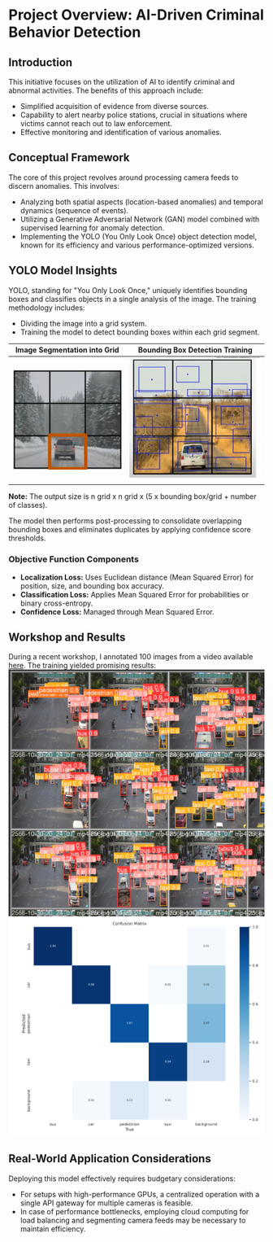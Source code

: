 # Project Overview: AI-Driven Criminal Behavior Detection

## Introduction
This initiative focuses on the utilization of AI to identify criminal and abnormal activities. The benefits of this approach include:
- Simplified acquisition of evidence from diverse sources.
- Capability to alert nearby police stations, crucial in situations where victims cannot reach out to law enforcement.
- Effective monitoring and identification of various anomalies.

## Conceptual Framework
The core of this project revolves around processing camera feeds to discern anomalies. This involves:
- Analyzing both spatial aspects (location-based anomalies) and temporal dynamics (sequence of events).
- Utilizing a Generative Adversarial Network (GAN) model combined with supervised learning for anomaly detection.
- Implementing the YOLO (You Only Look Once) object detection model, known for its efficiency and various performance-optimized versions.

## YOLO Model Insights
YOLO, standing for "You Only Look Once," uniquely identifies bounding boxes and classifies objects in a single analysis of the image. The training methodology includes:
- Dividing the image into a grid system.
- Training the model to detect bounding boxes within each grid segment.
  
| Image Segmentation into Grid | Bounding Box Detection Training |
|------------------------------|---------------------------------|
| ![Grid System](image-2.png)  | ![Training Process](image-1.png)|

**Note:** The output size is n grid x n grid x (5 x bounding box/grid + number of classes).

The model then performs post-processing to consolidate overlapping bounding boxes and eliminates duplicates by applying confidence score thresholds.

### Objective Function Components
- **Localization Loss:** Uses Euclidean distance (Mean Squared Error) for position, size, and bounding box accuracy.
- **Classification Loss:** Applies Mean Squared Error for probabilities or binary cross-entropy.
- **Confidence Loss:** Managed through Mean Squared Error.

## Workshop and Results
During a recent workshop, I annotated 100 images from a video available [here](https://app.roboflow.com/ds/8iISTGAJ0P?key=9s7qZp3oqr). The training yielded promising results:
![Training Result 1](image-3.png)
![Training Result 2](image-4.png)

## Real-World Application Considerations
Deploying this model effectively requires budgetary considerations:
- For setups with high-performance GPUs, a centralized operation with a single API gateway for multiple cameras is feasible.
- In case of performance bottlenecks, employing cloud computing for load balancing and segmenting camera feeds may be necessary to maintain efficiency.
